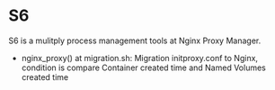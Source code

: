 # S6

S6 is a mulitply process management tools at Nginx Proxy Manager.  

- nginx_proxy() at migration.sh: Migration initproxy.conf to Nginx, condition is compare Container created time and Named Volumes created time
